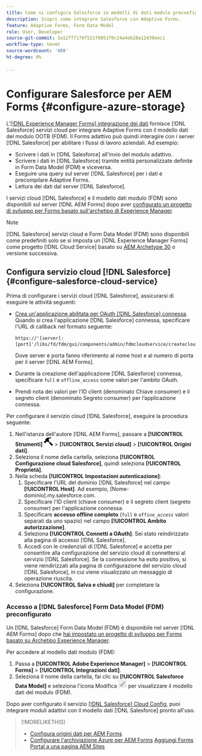 ```yaml
---
title: Come si configura Salesforce in modelli di dati modulo preconfigurati per Forms adattivo?
description: Scopri come integrare Salesforce con Adaptive Forms.
feature: Adaptive Forms, Form Data Model
role: User, Developer
source-git-commit: 3a12fff170f521f6051f0c24a4eb28a12439eec1
workflow-type: tm+mt
source-wordcount: '489'
ht-degree: 0%

---
```



# Configurare Salesforce per AEM Forms {#configure-azure-storage}

L&#39;[[!DNL Experience Manager Forms] integrazione dei dati](data-integration.md) fornisce [!DNL Salesforce] servizi cloud per integrare Adaptive Forms con il modello dati del modulo OOTB (FDM). Il Forms adattivo può quindi interagire con i server [!DNL Salesforce] per abilitare i flussi di lavoro aziendali. Ad esempio:

* Scrivere i dati in [!DNL Salesforce] all&#39;invio del modulo adattivo.
* Scrivere i dati in [!DNL Salesforce] tramite entità personalizzate definite in Form Data Model (FDM) e viceversa.
* Eseguire una query sul server [!DNL Salesforce] per i dati e precompilare Adaptive Forms.
* Lettura dei dati dal server [!DNL Salesforce].

I servizi cloud [!DNL Salesforce] e il modello dati modulo (FDM) sono disponibili sul server [!DNL AEM Forms] dopo aver [configurato un progetto di sviluppo per Forms basato sull&#39;archetipo di Experience Manager](setup-local-development-environment.md#forms-cloud-service-local-development-environment).

>[!NOTE]
>
>[!DNL Salesforce] servizi cloud e Form Data Model (FDM) sono disponibili come predefiniti solo se si imposta un [!DNL Experience Manager Forms] come progetto [!DNL Cloud Service] basato su [AEM Archetype 30](https://github.com/adobe/aem-project-archetype/releases/tag/aem-project-archetype-30) o versione successiva.

## Configura servizio cloud [!DNL Salesforce] {#configure-salesforce-cloud-service}

Prima di configurare i servizi cloud [!DNL Salesforce], assicurarsi di eseguire le attività seguenti:

* [Crea un&#39;applicazione abilitata per OAuth [!DNL Salesforce] connessa](https://help.salesforce.com/s/articleView?id=sf.connected_app_create_api_integration.htm&type=5). Quando si crea l&#39;applicazione [!DNL Salesforce] connessa, specificare l&#39;URL di callback nel formato seguente:

  ```
  https://'[server]:[port]'/libs/fd/fdm/gui/components/admin/fdmcloudservice/createcloudconfigwizard/cloudservices.html
  ```

  Dove server e porta fanno riferimento al nome host e al numero di porta per il server [!DNL AEM Forms].

* Durante la creazione dell&#39;applicazione [!DNL Salesforce] connessa, specificare `full` e `offline_access` come valori per l&#39;ambito OAuth.

* Prendi nota dei valori per l’ID client (denominato Chiave consumer) e il segreto client (denominato Segreto consumer) per l’applicazione connessa.

Per configurare il servizio cloud [!DNL Salesforce], eseguire la procedura seguente:

1. Nell&#39;istanza dell&#39;autore [!DNL AEM Forms], passare a **[!UICONTROL Strumenti]** ![martello](assets/hammer.png) > **[!UICONTROL Servizi cloud]** > **[!UICONTROL Origini dati]**.
2. Seleziona il nome della cartella, seleziona **[!UICONTROL Configurazione cloud Salesforce]**, quindi seleziona **[!UICONTROL Proprietà]**.
3. Nella scheda **[!UICONTROL Impostazioni autenticazione]**:
   1. Specificare l&#39;URL del dominio [!DNL Salesforce] nel campo **[!UICONTROL Host]**. Ad esempio, [Nome-dominio].my.salesforce.com.
   2. Specificare l&#39;ID client (chiave consumer) e il segreto client (segreto consumer) per l&#39;applicazione connessa.
   3. Specificare **accesso offline completo** (`full` e `offine_access` valori separati da uno spazio) nel campo **[!UICONTROL Ambito autorizzazione]**.
   4. Seleziona **[!UICONTROL Connetti a OAuth]**. Sei stato reindirizzato alla pagina di accesso [!DNL Salesforce].
   5. Accedi con le credenziali di [!DNL Salesforce] e accetta per consentire alla configurazione del servizio cloud di connettersi al servizio [!DNL Salesforce]. Se la connessione ha esito positivo, si viene reindirizzati alla pagina di configurazione del servizio cloud [!DNL Salesforce], in cui viene visualizzato un messaggio di operazione riuscita.
4. Seleziona **[!UICONTROL Salva e chiudi]** per completare la configurazione.

### Accesso a [!DNL Salesforce] Form Data Model (FDM) preconfigurato

Un [!DNL Salesforce] Form Data Model (FDM) è disponibile nel server [!DNL AEM Forms] dopo che [hai impostato un progetto di sviluppo per Forms basato su Archetipo Experience Manager](setup-local-development-environment.md#forms-cloud-service-local-development-environment).

Per accedere al modello dati modulo (FDM):
1. Passa a **[!UICONTROL Adobe Experience Manager]** > **[!UICONTROL Forms]** > **[!UICONTROL Integrazioni dati]**.
1. Seleziona il nome della cartella, fai clic su **[!UICONTROL Salesforce Data Model]** e seleziona l&#39;icona Modifica ![Modifica](assets/edit.png) per visualizzare il modello dati del modulo (FDM).

Dopo aver configurato il servizio [[!DNL Salesforce] Cloud Config](#configure-salesforce-cloud-service), puoi integrare moduli adattivi con il modello dati [!DNL Salesforce] pronto all&#39;uso.

>[!MORELIKETHIS]
>
>* [Configura origini dati per AEM Forms](/help/forms/configure-data-sources.md)
>* [Configurare l&#39;archiviazione Azure per AEM Forms](/help/forms/configure-azure-storage.md)
>  [Aggiungi Forms Portal a una pagina AEM Sites](/help/forms/configure-forms-portal.md)
